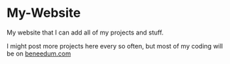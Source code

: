 # My-Website
My website that I can add all of my projects and stuff.

I might post more projects here every so often, but most of my coding will be on [beneedum.com](https://www.beneedum.com)
